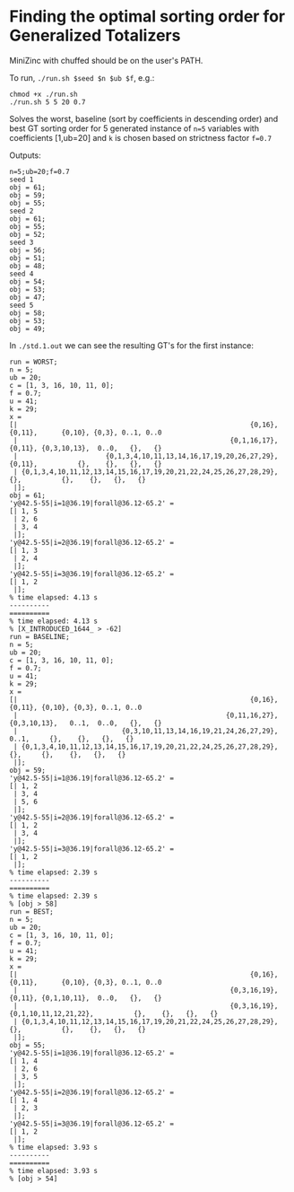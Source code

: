 # Finding the optimal sorting order for Generalized Totalizers

MiniZinc with chuffed should be on the user's PATH.

To run, `./run.sh $seed $n $ub $f`, e.g.:

```
chmod +x ./run.sh
./run.sh 5 5 20 0.7
```

Solves the worst, baseline (sort by coefficients in descending order) and best GT sorting order for 5 generated instance of `n=5` variables with coefficients [1,ub=20] and `k` is chosen based on strictness factor `f=0.7`

Outputs:

```
n=5;ub=20;f=0.7
seed 1
obj = 61;
obj = 59;
obj = 55;
seed 2
obj = 61;
obj = 55;
obj = 52;
seed 3
obj = 56;
obj = 51;
obj = 48;
seed 4
obj = 54;
obj = 53;
obj = 47;
seed 5
obj = 58;
obj = 53;
obj = 49;
```

In `./std.1.out` we can see the resulting GT's for the first instance:

```
run = WORST;
n = 5;
ub = 20;
c = [1, 3, 16, 10, 11, 0];
f = 0.7;
u = 41;
k = 29;
x = 
[|                                                          {0,16}, {0,11},      {0,10}, {0,3}, 0..1, 0..0
 |                                                     {0,1,16,17}, {0,11}, {0,3,10,13},  0..0,   {},   {}
 |                      {0,1,3,4,10,11,13,14,16,17,19,20,26,27,29}, {0,11},          {},    {},   {},   {}
 | {0,1,3,4,10,11,12,13,14,15,16,17,19,20,21,22,24,25,26,27,28,29},     {},          {},    {},   {},   {}
 |];
obj = 61;
'y@42.5-55|i=1@36.19|forall@36.12-65.2' = 
[| 1, 5
 | 2, 6
 | 3, 4
 |];
'y@42.5-55|i=2@36.19|forall@36.12-65.2' = 
[| 1, 3
 | 2, 4
 |];
'y@42.5-55|i=3@36.19|forall@36.12-65.2' = 
[| 1, 2
 |];
% time elapsed: 4.13 s
----------
==========
% time elapsed: 4.13 s
% [X_INTRODUCED_1644_ > -62]
run = BASELINE;
n = 5;
ub = 20;
c = [1, 3, 16, 10, 11, 0];
f = 0.7;
u = 41;
k = 29;
x = 
[|                                                          {0,16},      {0,11}, {0,10}, {0,3}, 0..1, 0..0
 |                                                    {0,11,16,27}, {0,3,10,13},   0..1,  0..0,   {},   {}
 |                          {0,3,10,11,13,14,16,19,21,24,26,27,29},        0..1,     {},    {},   {},   {}
 | {0,1,3,4,10,11,12,13,14,15,16,17,19,20,21,22,24,25,26,27,28,29},          {},     {},    {},   {},   {}
 |];
obj = 59;
'y@42.5-55|i=1@36.19|forall@36.12-65.2' = 
[| 1, 2
 | 3, 4
 | 5, 6
 |];
'y@42.5-55|i=2@36.19|forall@36.12-65.2' = 
[| 1, 2
 | 3, 4
 |];
'y@42.5-55|i=3@36.19|forall@36.12-65.2' = 
[| 1, 2
 |];
% time elapsed: 2.39 s
----------
==========
% time elapsed: 2.39 s
% [obj > 58]
run = BEST;
n = 5;
ub = 20;
c = [1, 3, 16, 10, 11, 0];
f = 0.7;
u = 41;
k = 29;
x = 
[|                                                          {0,16},               {0,11},      {0,10}, {0,3}, 0..1, 0..0
 |                                                     {0,3,16,19},               {0,11}, {0,1,10,11},  0..0,   {},   {}
 |                                                     {0,3,16,19}, {0,1,10,11,12,21,22},          {},    {},   {},   {}
 | {0,1,3,4,10,11,12,13,14,15,16,17,19,20,21,22,24,25,26,27,28,29},                   {},          {},    {},   {},   {}
 |];
obj = 55;
'y@42.5-55|i=1@36.19|forall@36.12-65.2' = 
[| 1, 4
 | 2, 6
 | 3, 5
 |];
'y@42.5-55|i=2@36.19|forall@36.12-65.2' = 
[| 1, 4
 | 2, 3
 |];
'y@42.5-55|i=3@36.19|forall@36.12-65.2' = 
[| 1, 2
 |];
% time elapsed: 3.93 s
----------
==========
% time elapsed: 3.93 s
% [obj > 54]
```
